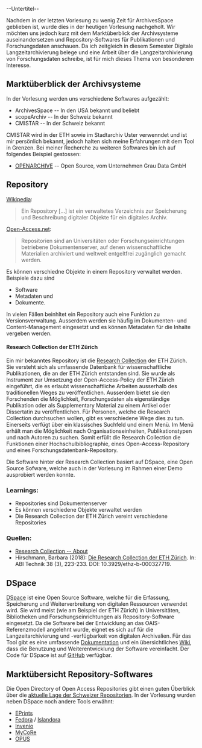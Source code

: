 --Untertitel--

Nachdem in der letzten Vorlesung zu wenig Zeit für ArchivesSpace geblieben ist, wurde dies in der heutigen Vorlesung nachgeholt. Wir möchten uns jedoch kurz mit dem Marktüberblick der Archivsysteme auseinandersetzen und Repository-Softwares für Publikationen und Forschungsdaten anschauen. Da ich zeitgleich in diesem Semester Digitale Langzeitarchivierung belege und eine Arbeit über die Langzeitarchivierung von Forschungsdaten schreibe, ist für mich dieses Thema von besonderem Interesse.

## Marktüberblick der Archivsysteme
In der Vorlesung werden uns verschiedene Softwares aufgezählt:
- ArchivesSpace -- In den USA bekannt und beliebt
- scopeArchiv -- In der Schweiz bekannt
- CMISTAR -- In der Schweiz bekannt

CMISTAR wird in der ETH sowie im Stadtarchiv Uster verwenndet und ist mir persönlich bekannt, jedoch halten sich meine Erfahrungen mit dem Tool in Grenzen. Bei meiner Recherche zu weiteren Softwares bin ich auf folgendes Beispiel gestossen:
- [OPENARCHIVE](https://www.graudata.com/openarchive/) -- Open Source, vom Unternehmen Grau Data GmbH


## Repository

[Wikipedia](https://de.wikipedia.org/wiki/Repository#:~:text=Ein%20Repository%20englisch%20f%C3%BCr%20Lager,Objekte%20f%C3%BCr%20ein%20digitales%20Archi):
>Ein Repository [...] ist ein verwaltetes Verzeichnis zur Speicherung und Beschreibung digitaler Objekte für ein digitales Archiv.

[Open-Access.net](https://open-access.net/informationen-zu-open-access/repositorien):
>Repositorien sind an Universitäten oder Forschungseinrichtungen betriebene Dokumentenserver, auf denen wissenschaftliche Materialien archiviert und weltweit entgeltfrei zugänglich gemacht werden.

Es können verschiedne Objekte in einem Repository verwaltet werden. Beispiele dazu sind
- Software
- Metadaten und
- Dokumente.

In vielen Fällen beinhltet ein Repository auch eine Funktion zu Versionsverwaltung. Ausserdem werden sie häufig im Dokumenten- und Content-Management eingesetzt und es können Metadaten für die Inhalte vergeben werden.

#### Research Collection der ETH Zürich

Ein mir bekanntes Repository ist die [Research Collection](https://www.research-collection.ethz.ch/) der ETH Zürich. Sie versteht sich als umfassende Datenbank für wissenschaftliche Publikationen, die an der ETH Zürich entstanden sind. Sie wurde als Instrument zur Umsetzung der Open-Access-Policy der ETH Zürich eingeführt, die es erlaubt wissenschaftliche Arbeiten ausserhalb des traditionellen Weges zu veröffentlichen. Ausserdem bietet sie den Forschenden die Möglichkeit, Forschungsdaten als eigenständige Publikation oder als Supplementary Material zu einem Artikel oder Dissertatin zu veröffentlichen. Für Personen, welche die Research Collection durchsuchen wollen, gibt es verschiedene Wege dies zu tun. Einerseits verfügt über ein klassisches Suchfeld und einem Menü. Im Menü erhält man die Möglichkeit nach Organisationseinheiten, Publikationstypen und nach Autoren zu suchen.  Somit erfüllt die Research Collection die Funktionen einer Hochschulbibliographie, eines Open-Access-Repository und eines Forschungsdatenbank-Repository.

Die Software hinter der Research Collection basiert auf DSpace, eine Open Source Sofware, welche auch in der Vorlesung im Rahmen einer Demo ausprobiert werden konnte.

### Learnings:
- Repositories sind Dokumentenserver
- Es können verschiedene Objekte verwaltet werden
- Die Research Collection der ETH Zürich vereint verschiedene Repositories

### Quellen:
- [Research Collection -- About](https://www.research-collection.ethz.ch/about)
- Hirschmann, Barbara (2018): [Die Research Collection der ETH Zürich](https://www.research-collection.ethz.ch/bitstream/handle/20.500.11850/327719/Research_Collection_Hirschmann.pdf?sequence=1&isAllowed=y). In: ABI Technik 38 (3), 223-233. DOI: 10.3929/ethz-b-000327719.

## DSpace

[DSpace](https://duraspace.org/dspace/) ist eine Open Source Software, welche für die Erfassung, Speicherung und Weiterverbreitung von digitalen Ressourcen verwendet wird. Sie wird meist (wie am Beispiel der ETH Zürich) in Universitäten, Bibliotheken und Forschungseinrichtungen als Repository-Software eingesetzt. Da die Software bei der Entwicklung an das OAIS-Referenzmodell angelehnt wurde, eignet es sich auf für die Langzeitarchivierung und -verfügbarkeit von digitalen Archivalien. Für das Tool gibt es eine umfassende [Dokumentation](https://wiki.lyrasis.org/display/DSDOC6x/DSpace+6.x+Documentation) und ein übersichtliches [Wiki](https://wiki.lyrasis.org/display/DSPACE/), dass die Benutzung und Weiterentwicklung der Software vereinfacht. Der Code für DSpace ist auf [GitHub](https://github.com/DSpace/DSpace/) verfügbar.

## Marktübersicht Repository-Softwares

Die Open Directory of Open Access Repositories gibt einen guten Überblick über die [aktuelle Lage der Schweizer Repositorien](https://v2.sherpa.ac.uk/view/repository_by_country/Switzerland.default.html). In der Vorlesung wurden neben DSpace noch andere Tools erwähnt:

* [EPrints](https://www.eprints.org)
* [Fedora](http://fedorarepository.org) / [Islandora](https://islandora.ca)
* [Invenio](https://invenio-software.org)
* [MyCoRe](https://www.mycore.de)
* [OPUS](https://www.opus-repository.org)
